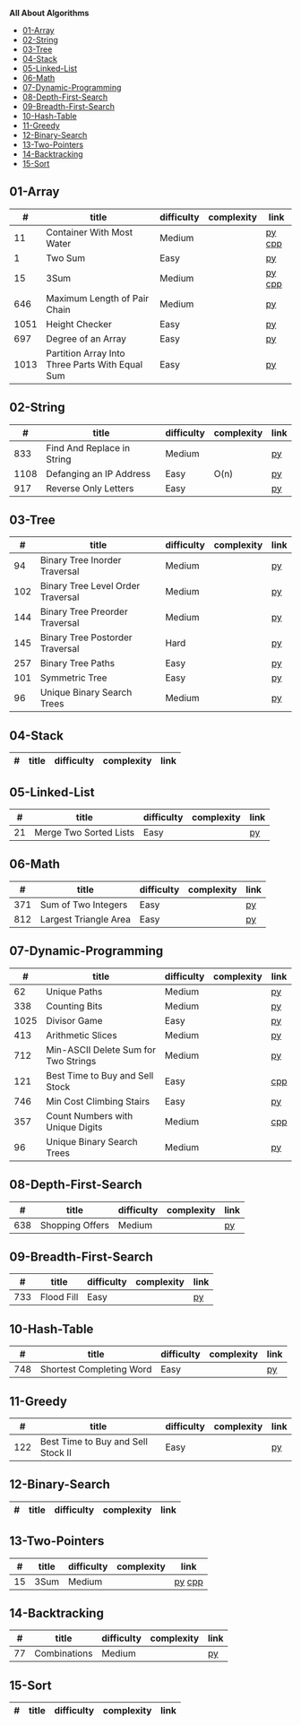 **All About Algorithms**

- [01-Array](#01-array)
- [02-String](#02-string)
- [03-Tree](#03-tree)
- [04-Stack](#04-stack)
- [05-Linked-List](#05-linked-list)
- [06-Math](#06-math)
- [07-Dynamic-Programming](#07-dynamic-programming)
- [08-Depth-First-Search](#08-depth-first-search)
- [09-Breadth-First-Search](#09-breadth-first-search)
- [10-Hash-Table](#10-hash-table)
- [11-Greedy](#11-greedy)
- [12-Binary-Search](#12-binary-search)
- [13-Two-Pointers](#13-two-pointers)
- [14-Backtracking](#14-backtracking)
- [15-Sort](#15-sort)

## 01-Array

| #     | title                                 | difficulty | complexity   | link   |
| --    | --                                    | --         | --           | --     |
| 11    | Container With Most Water             | Medium     |              | [py](https://github.com/ZihengZZH/LeetCode/blob/master/py/ContainerMostWater.py) [cpp](https://github.com/ZihengZZH/LeetCode/blob/master/cpp/ContainerMostWater.cpp) |
| 1     | Two Sum                               | Easy       |              | [py](https://github.com/ZihengZZH/LeetCode/blob/master/py/TwoSum.py) |
| 15    | 3Sum                                  | Medium     |              | [py](https://github.com/ZihengZZH/LeetCode/blob/master/py/3Sum.py) [cpp](https://github.com/ZihengZZH/LeetCode/blob/master/cpp/3Sum.cpp) |
| 646   | Maximum Length of Pair Chain          | Medium     |              | [py]() |
| 1051  | Height Checker                        | Easy       |              | [py](https://github.com/ZihengZZH/LeetCode/blob/master/py/HeightChecker.py) |
| 697   | Degree of an Array                    | Easy       |              | [py](https://github.com/ZihengZZH/LeetCode/blob/master/py/DegreeofArray.py) |
| 1013  | Partition Array Into Three Parts With Equal Sum | Easy |          | [py](https://github.com/ZihengZZH/LeetCode/blob/master/py/PartitionArrayIntoThreePartsWithEqualSum.py) |

## 02-String

| #     | title                                 | difficulty | complexity   | link   |
| --    | --                                    | --         | --           | --     |
| 833   | Find And Replace in String            | Medium     |              | [py](https://github.com/ZihengZZH/LeetCode/blob/master/py/FindAndReplaceinString.py) | 
| 1108  | Defanging an IP Address               | Easy       | O(n)         | [py](https://github.com/ZihengZZH/LeetCode/blob/master/py/DefangingIPAddress.py) |
| 917   | Reverse Only Letters                  | Easy       |              | [py](https://github.com/ZihengZZH/LeetCode/blob/master/py/ReverseOnlyLetters.py) |

## 03-Tree

| #     | title                                 | difficulty | complexity   | link   |
| --    | --                                    | --         | --           | --     |
| 94    | Binary Tree Inorder Traversal         | Medium     |              | [py](https://github.com/ZihengZZH/LeetCode/blob/master/py/BinaryTreeInorderTraversal.py) | 
| 102   | Binary Tree Level Order Traversal     | Medium     |              | [py](https://github.com/ZihengZZH/LeetCode/blob/master/py/BinaryTreeLevelOrderTraversal.py) |
| 144   | Binary Tree Preorder Traversal        | Medium     |              | [py](https://github.com/ZihengZZH/LeetCode/blob/master/py/BinaryTreePreorderTraversal.py) |
| 145   | Binary Tree Postorder Traversal       | Hard       |              | [py](https://github.com/ZihengZZH/LeetCode/blob/master/py/BinaryTreePostorderTraversal.py) |
| 257   | Binary Tree Paths                     | Easy       |              | [py](https://github.com/ZihengZZH/LeetCode/blob/master/py/BinaryTreePaths.py) |
| 101   | Symmetric Tree                        | Easy       |              | [py](https://github.com/ZihengZZH/LeetCode/blob/master/py/SymmetricTree.py) | 
| 96    | Unique Binary Search Trees            | Medium     |              | [py](https://github.com/ZihengZZH/LeetCode/blob/master/py/UniqueBinarySearchTrees.py) |

## 04-Stack

| #     | title                                 | difficulty | complexity   | link   |
| --    | --                                    | --         | --           | --     |

## 05-Linked-List

| #     | title                                 | difficulty | complexity   | link   |
| --    | --                                    | --         | --           | --     |
| 21    | Merge Two Sorted Lists                | Easy       |              | [py](https://github.com/ZihengZZH/LeetCode/blob/master/py/MergeTwoSortedLists.py) |

## 06-Math

| #     | title                                 | difficulty | complexity   | link   |
| --    | --                                    | --         | --           | --     |
| 371   | Sum of Two Integers                   | Easy       |              | [py](https://github.com/ZihengZZH/LeetCode/blob/master/py/SumTwoIntegers.py) |
| 812   | Largest Triangle Area                 | Easy       |              | [py](https://github.com/ZihengZZH/LeetCode/blob/master/py/LargestTriangleArea.py) |

## 07-Dynamic-Programming

| #     | title                                 | difficulty | complexity   | link   |
| --    | --                                    | --         | --           | --     |
| 62    | Unique Paths                          | Medium     |              | [py]() |
| 338   | Counting Bits                         | Medium     |              | [py](https://github.com/ZihengZZH/LeetCode/blob/master/py/CountingBits.py) |
| 1025  | Divisor Game                          | Easy       |              | [py](https://github.com/ZihengZZH/LeetCode/blob/master/py/DivisorGame.py) |
| 413   | Arithmetic Slices                     | Medium     |              | [py](https://github.com/ZihengZZH/LeetCode/blob/master/py/ArithmeticSlices.py) |
| 712   | Min-ASCII Delete Sum for Two Strings  | Medium     |              | [py](https://github.com/ZihengZZH/LeetCode/blob/master/py/Min-ASCII-DeleteSumforTwoStrings.py) |
| 121   | Best Time to Buy and Sell Stock       | Easy       |              | [cpp](https://github.com/ZihengZZH/LeetCode/blob/master/cpp/BestTimetoBuyandSellStock.cpp) |
| 746   | Min Cost Climbing Stairs              | Easy       |              | [py](https://github.com/ZihengZZH/LeetCode/blob/master/py/MinCostClimbingStairs.py) |
| 357   | Count Numbers with Unique Digits      | Medium     |              | [cpp](https://github.com/ZihengZZH/LeetCode/blob/master/cpp/CountUniqueDigits.cpp) |
| 96    | Unique Binary Search Trees            | Medium     |              | [py](https://github.com/ZihengZZH/LeetCode/blob/master/py/UniqueBinarySearchTrees.py) |

## 08-Depth-First-Search

| #     | title                                 | difficulty | complexity   | link   |
| --    | --                                    | --         | --           | --     |
| 638   | Shopping Offers                       | Medium     |              | [py]() |

## 09-Breadth-First-Search

| #     | title                                 | difficulty | complexity   | link   |
| --    | --                                    | --         | --           | --     |
| 733   | Flood Fill                            | Easy       |              | [py](https://github.com/ZihengZZH/LeetCode/blob/master/py/FloodFill.py) |

## 10-Hash-Table

| #     | title                                 | difficulty | complexity   | link   |
| --    | --                                    | --         | --           | --     |
| 748   | Shortest Completing Word              | Easy       |              | [py](https://github.com/ZihengZZH/LeetCode/blob/master/py/ShortestCompletingWord.py) |

## 11-Greedy

| #     | title                                 | difficulty | complexity   | link   |
| --    | --                                    | --         | --           | --     |
| 122   | Best Time to Buy and Sell Stock II    | Easy       |              | [py](https://github.com/ZihengZZH/LeetCode/blob/master/py/BestTimeBuySellStockII.py) |

## 12-Binary-Search

| #     | title                                 | difficulty | complexity   | link   |
| --    | --                                    | --         | --           | --     |

## 13-Two-Pointers

| #     | title                                 | difficulty | complexity   | link   |
| --    | --                                    | --         | --           | --     |
| 15    | 3Sum                                  | Medium     |              | [py](https://github.com/ZihengZZH/LeetCode/blob/master/py/3Sum.py) [cpp](https://github.com/ZihengZZH/LeetCode/blob/master/cpp/3Sum.cpp) |

## 14-Backtracking

| #     | title                                 | difficulty | complexity   | link   |
| --    | --                                    | --         | --           | --     |
| 77    | Combinations                          | Medium     |              | [py](https://github.com/ZihengZZH/LeetCode/blob/master/py/Combinations.py) |

## 15-Sort

| #     | title                                 | difficulty | complexity   | link   |
| --    | --                                    | --         | --           | --     |
